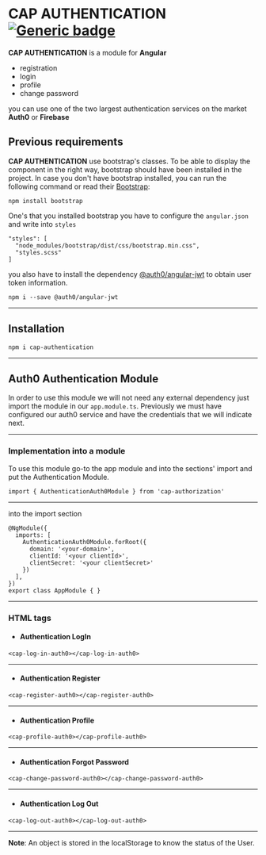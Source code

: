 # CAP AUTHENTICATION [![Generic badge](https://img.shields.io/badge/CAP-Active-<COLOR>.svg)](https://shields.io/)

**CAP AUTHENTICATION** is a module for **Angular**

* registration
* login
* profile
* change password

you can use one of the two largest authentication services on the market **Auth0** or **Firebase**

## **Previous requirements**
**CAP AUTHENTICATION** use bootstrap's classes. To be able to display the component in the right way, bootstrap should have been installed in the project. In case you don't have bootstrap installed, you can run the following command or read their [Bootstrap](https://getbootstrap.com/docs/4.3/getting-started/download/):
```
npm install bootstrap
```
One's that you installed bootstrap you have to configure the `angular.json` and write into `styles`
```
"styles": [
  "node_modules/bootstrap/dist/css/bootstrap.min.css",
  "styles.scss"
]
```

you also have to install the dependency [@auth0/angular-jwt](https://www.npmjs.com/package/@auth0/angular-jwt) to obtain user token information.
```
npm i --save @auth0/angular-jwt
```

---

## Installation
```
npm i cap-authentication
```
---

## Auth0 Authentication Module
In order to use this module we will not need any external dependency just import the module in our `app.module.ts`. Previously we must have configured our auth0 service and have the credentials that we will indicate next.

---

### **Implementation into a module**

To use this module go-to the app module and into the sections' import and put the Authentication Module.
```
import { AuthenticationAuth0Module } from 'cap-authorization'
```
---
into the import section
```
@NgModule({
  imports: [
    AuthenticationAuth0Module.forRoot({
      domain: '<your-domain>',
      clientId: '<your clientId>',
      clientSecret: '<your clientSecret>'
    })
  ],
})
export class AppModule { }
```
---

### **HTML tags**

* #### **Authentication LogIn**
```
<cap-log-in-auth0></cap-log-in-auth0>
```
---
* #### **Authentication Register**
```
<cap-register-auth0></cap-register-auth0>
```
---
* #### **Authentication Profile**
```
<cap-profile-auth0></cap-profile-auth0>
```
---
* #### **Authentication Forgot Password**
```
<cap-change-password-auth0></cap-change-password-auth0>
```
---
* #### **Authentication Log Out**
```
<cap-log-out-auth0></cap-log-out-auth0>
```
---
**Note**: An object is stored in the localStorage to know the status of the User.
